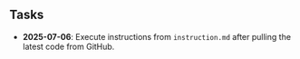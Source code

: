 ## Tasks

- **2025-07-06**: Execute instructions from `instruction.md` after pulling the latest code from GitHub.

